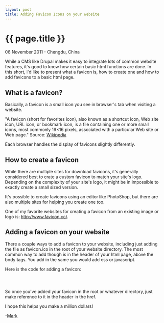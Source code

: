```yaml
---
layout: post
title: Adding Favicon Icons on your website
---
```


{{ page.title }}
================

<p class="meta">06 November 2011 - Chengdu, China</p>

While a CMS like Drupal makes it easy to integrate lots of common website features, it's good to know how certain basic html functions are done. In this short, I'd like to present what a favicon is, how to create one and how to add favicons to a basic html page. 

## What is a favicon?

Basically, a favicon is a small icon you see in browser's tab when visiting a website.

"A favicon (short for favorites icon), also known as a shortcut icon, Web site icon, URL icon, or bookmark icon, is a file containing one or more small icons, most commonly 16×16 pixels, associated with a particular Web site or Web page." Source: [Wikipedia](http://en.wikipedia.org/wiki/Favicon)

Each browser handles the display of favicons slightly differently.  

## How to create a favicon

While there are multiple sites for download favicons, it's generally considered best to crate a custom favicon to match your site's logo. Depending on the complexity of your site's logo, it might be in impossible to exactly create a small sized version. 

It's possible to create favicons using an editor like PhotoShop, but there are also multiple sites for helping you create one too. 

One of my favorite websites for creating a favicon from an existing image or logo is: <http://www.favicon.cc/>.  

## Adding a favicon on your website

There a couple ways to add a favicon to your website, including just adding the file as favicon.ico in the root of your website directory. The most common way to add though is in the header of your html page, above the body tags. You add in the same you would add css or javascript. 

Here is the code for adding a favicon:

<code>
<link rel="shortcut icon" href="http://example.com/myicon.ico" />
</code>

So once you've added your favicon in the root or whatever directory, just make reference to it in the header in the href. 

I hope this helps you make a million dollars!

-[Mark](http://github.com/markwk)